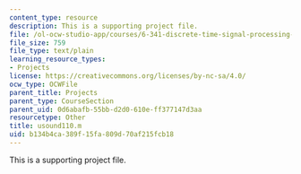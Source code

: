 ```yaml
---
content_type: resource
description: This is a supporting project file.
file: /ol-ocw-studio-app/courses/6-341-discrete-time-signal-processing-fall-2005/b134b4ca389f15fa809d70af215fcb18_usound110.m
file_size: 759
file_type: text/plain
learning_resource_types:
- Projects
license: https://creativecommons.org/licenses/by-nc-sa/4.0/
ocw_type: OCWFile
parent_title: Projects
parent_type: CourseSection
parent_uid: 0d6abafb-55bb-d2d0-610e-ff377147d3aa
resourcetype: Other
title: usound110.m
uid: b134b4ca-389f-15fa-809d-70af215fcb18
---
```

This is a supporting project file.